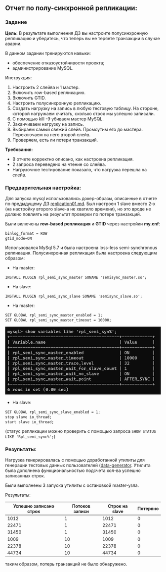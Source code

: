 ## Отчет по полу-синхронной репликации:

### Задание

**Цель:** В результате выполнения ДЗ вы настроите полусинхронную репликацию и убедитесь, что теперь вы не теряете транзакции в случае аварии. 

В данном задании тренируются навыки: 
- обеспечение отказоустойчивости проекта; 
- администрирование MySQL.

Инструкция:
1) Настроить 2 слейва и 1 мастер.
2) Включить row-based репликацию.
3) Включить GTID.
4) Настроить полусинхронную репликацию.
5) Создать нагрузку на запись в любую тестовую таблицу. На стороне, которой нагружаем считать, сколько строк мы успешно записали.
6) С помощью kill -9 убиваем мастер MySQL.
7) Заканчиваем нагрузку на запись.
8) Выбираем самый свежий слейв. Промоутим его до мастера. Переключаем на него второй слейв.
9) Проверяем, есть ли потери транзакций.

**Требования:**

- В отчете корректно описано, как настроена репликация.
- 2 запроса переведено на чтение со слейва.
- Нагрузочное тестирование показало, что нагрузка перешла на слейв.

### Предварительная настройка:

Для запуска mysql использовались докер-образы, описанные в отчете по предыдущему ДЗ [replication01.md](replication01.md).
Был настроен 1 slave вместо 2-х (на настройку второго slave-а не хватило времени), но это вроде не должно повлиять на результат проверки по потере транзакций.

Были включены **row-based репликация** и **GTID** через настройки **my.cnf**:

```properties
binlog_format = ROW
gtid_mode=ON
```

Использовался MySql 5.7 и была настроена loss-less semi-synchronous репликация.
Полусинхронная репликация была настроена следующим образом:

- На master:

```mysql
INSTALL PLUGIN rpl_semi_sync_master SONAME 'semisync_master.so';
```

- На slave:

```mysql
INSTALL PLUGIN rpl_semi_sync_slave SONAME 'semisync_slave.so';
```

- На master: 
```mysql
SET GLOBAL rpl_semi_sync_master_enabled = 1;
SET GLOBAL rpl_semi_sync_master_timeout = 10000;
```

![Alt text](img/master_semi_sync.png "Latency without indexes")

- На slave: 
```mysql
SET GLOBAL rpl_semi_sync_slave_enabled = 1;
stop slave io_thread;
start slave io_thread;
```

(статус репликации можно проверить с помощью запроса `SHOW STATUS LIKE 'Rpl_semi_sync%';`)

### Результаты:

Нагрузка генерировалась с помощью доработанной утилиты для генерации тестовых данных пользователей ([data-generator](/data-generator).
Утилита была дополнена функциональностью подсчета кол-ва успешно записанных строк.

Были выполнены 3 запуска утилиты с остановкой master-узла.

Результаты:

Успешно записано строк | Потоков записи | Строк на slave | Потеряно  
--- | --- | --- | -----
1012 | 1 | 1012 | 0 
22471 | 1 | 22471 | 0 
31450 | 1 | 31450 | 0 
1009 | 10 | 1009 | 0 
22378 | 10 | 22378 | 0 
44734 | 10 | 44734 | 0 

таким образом, потерь транзакций не было обнаружено.
